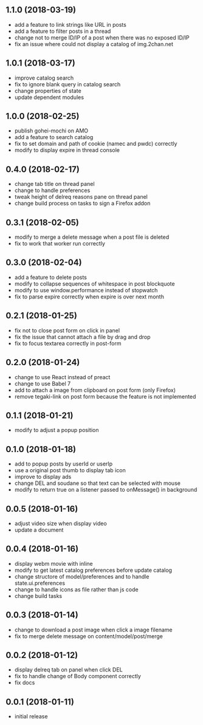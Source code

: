 ## 1.1.0 (2018-03-19)

* add a feature to link strings like URL in posts
* add a feature to filter posts in a thread
* change not to merge ID/IP of a post when there was no exposed ID/IP
* fix an issue where could not display a catalog of img.2chan.net

## 1.0.1 (2018-03-17)

* improve catalog search
* fix to ignore blank query in catalog search
* change properties of state
* update dependent modules

## 1.0.0 (2018-02-25)

* publish gohei-mochi on AMO
* add a feature to search catalog
* fix to set domain and path of cookie (namec and pwdc) correctly
* modify to display expire in thread console

## 0.4.0 (2018-02-17)

* change tab title on thread panel
* change to handle preferences
* tweak height of delreq reasons pane on thread panel
* change build process on tasks to sign a Firefox addon

## 0.3.1 (2018-02-05)

* modify to merge a delete message when a post file is deleted
* fix to work that worker run correctly

## 0.3.0 (2018-02-04)

* add a feature to delete posts 
* modify to collapse sequences of whitespace in post blockquote
* modify to use window.performance instead of stopwatch
* fix to parse expire correctly when expire is over next month

## 0.2.1 (2018-01-25)

* fix not to close post form on click in panel
* fix the issue that cannot attach a file by drag and drop
* fix to focus textarea correctly in post-form

## 0.2.0 (2018-01-24)

* change to use React instead of preact
* change to use Babel 7
* add to attach a image from clipboard on post form (only Firefox)
* remove tegaki-link on post form because the feature is not implemented

## 0.1.1 (2018-01-21)

* modify to adjust a popup position

## 0.1.0 (2018-01-18)

* add to popup posts by userId or userIp
* use a original post thumb to display tab icon
* improve to display ads
* change DEL and soudane so that text can be selected with mouse
* modify to return true on a listener passed to onMessage() in background

## 0.0.5 (2018-01-16)

* adjust video size when display video
* update a document

## 0.0.4 (2018-01-16)

* display webm movie with inline
* modify to get latest catalog preferences before update catalog
* change structore of model/preferences and to handle state.ui.preferences
* change to handle icons as file rather than js code
* change build tasks

## 0.0.3 (2018-01-14)

* change to download a post image when click a image filename
* fix to merge delete message on content/model/post/merge

## 0.0.2 (2018-01-12)

* display delreq tab on panel when click DEL
* fix to handle change of Body component correctly
* fix docs

## 0.0.1 (2018-01-11)

* initial release
